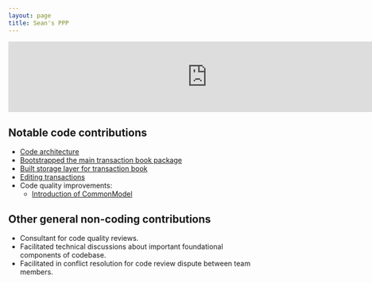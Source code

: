 ```yaml
---
layout: page
title: Sean's PPP
---
```


<iframe src="https://nus-cs2103-ay2425s1.github.io/tp-dashboard/#/widget/?search=&sort=groupTitle&sortWithin=title&timeframe=commit&mergegroup=&groupSelect=groupByRepos&breakdown=true&checkedFileTypes=docs~functional-code~test-code~other&since=2024-09-20&tabOpen=true&tabType=authorship&tabAuthor=seanlim&tabRepo=AY2425S1-CS2103-F13-1%2Ftp%5Bmaster%5D&authorshipIsMergeGroup=false&authorshipFileTypes=docs~functional-code~test-code~other&authorshipIsBinaryFileTypeChecked=false&authorshipIsIgnoredFilesChecked=false&chartGroupIndex=12&chartIndex=3" frameBorder="0" width="800px" height="142px"></iframe>

## Notable code contributions

* [Code architecture](https://github.com/AY2425S1-CS2103-F13-1/tp/issues/82)
* [Bootstrapped the main transaction book package](https://github.com/AY2425S1-CS2103-F13-1/tp/pull/87)
* [Built storage layer for transaction book](https://github.com/AY2425S1-CS2103-F13-1/tp/pull/107)
* [Editing transactions](https://github.com/AY2425S1-CS2103-F13-1/tp/pull/194)
* Code quality improvements:
  * [Introduction of CommonModel](https://github.com/AY2425S1-CS2103-F13-1/tp/pull/145)

## Other general non-coding contributions

* Consultant for code quality reviews.
* Facilitated technical discussions about important foundational components of codebase.
* Facilitated in conflict resolution for code review dispute between team members.